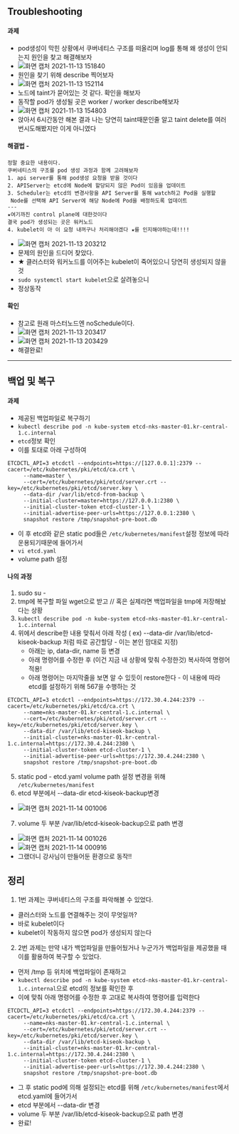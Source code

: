 ## Troubleshooting
#### 과제 
- pod생성이 막힌 상황에서 쿠버네티스 구조를 떠올리며 log를 통해 왜 생성이 안되는지 원인을 찾고 해결해보자
- ![화면 캡처 2021-11-13 151840](https://user-images.githubusercontent.com/62214428/141608361-ff6b3aa3-9122-4382-b02e-185a4617870b.png)
- 원인을 찾기 위해 describe 찍어보자
- ![화면 캡처 2021-11-13 152114](https://user-images.githubusercontent.com/62214428/141608475-59b5279e-9204-4907-a91a-d3ff7c68f932.png)
- 노드에 taint가 묻어있는 것 같다. 확인을 해보자
- 동작할 pod가 생성될 곳은 worker / worker describe해보자
-  ![화면 캡처 2021-11-13 154803](https://user-images.githubusercontent.com/62214428/141609152-95c0b8ab-e394-4361-8ad5-6cfd2100c1a2.png)
- 앉아서 6시간동안 해본 결과 나는 당연히 taint때문인줄 알고 taint delete를 여러번시도해봤지만 이게 아니였다
#### 해결법 - 
```
정말 중요한 내용이다. 
쿠버네티스의 구조를 pod 생성 과정과 함께 고려해보자 
1. api server를 통해 pod생성 요청을 받을 것이다
2. APIServer는 etcd에 Node에 할당되지 않은 Pod이 있음을 업데이트
3. Scheduler는 etcd의 변경사항을 API Server를 통해 watch하고 Pod을 실행할
 Node를 선택해 API Server에 해당 Node에 Pod을 배정하도록 업데이트
--- 
★여기까진 control plane에 대한것이다
결국 pod가 생성되는 곳은 워커노드
4. kubelet이 아 이 요청 내꺼구나 처리해야겠다 ★를 인지해야하는데!!!!
```
- ![화면 캡처 2021-11-13 203212](https://user-images.githubusercontent.com/62214428/141642252-9222c85e-fe0e-48c6-b907-7f15c86ce295.png)
- 문제의 원인을 드디어 찾았다.
- ★ 클러스터와 워커노드를 이어주는 kubelet이 죽어있으니 당연히 생성되지 않을 것
- `sudo systemctl start kubelet`으로 살려놓으니
- 정상동작

#### 확인 
- 참고로 원래 마스터노드엔 noSchedule이다. 
- ![화면 캡처 2021-11-13 203417](https://user-images.githubusercontent.com/62214428/141642282-fd7f5e05-58f2-4960-8de7-ef41e6088de9.png)
- ![화면 캡처 2021-11-13 203429](https://user-images.githubusercontent.com/62214428/141642286-f5e46903-a8eb-45ee-b626-f69826869425.png)
- 해결완료!
----------------


## 백업 및 복구
#### 과제
- 제공된 백업파일로 복구하기
- `kubectl describe pod -n kube-system etcd-nks-master-01.kr-central-1.c.internal`
- `etcd`정보 확인
- 이를 토대로 아래 구성하여 
```
ETCDCTL_API=3 etcdctl --endpoints=https://[127.0.0.1]:2379 --cacert=/etc/kubernetes/pki/etcd/ca.crt \
     --name=master \
     --cert=/etc/kubernetes/pki/etcd/server.crt --key=/etc/kubernetes/pki/etcd/server.key \
     --data-dir /var/lib/etcd-from-backup \
     --initial-cluster=master=https://127.0.0.1:2380 \
     --initial-cluster-token etcd-cluster-1 \
     --initial-advertise-peer-urls=https://127.0.0.1:2380 \
     snapshot restore /tmp/snapshot-pre-boot.db
```
- 이 후 etcd와 같은 static pod들은 `/etc/kubernetes/manifest`설정 정보에 따라 운용되기때문에 들어가서
- `vi etcd.yaml`
- volume path 설정


#### 나의 과정
1. sudo su -
2. tmp에 복구할 파일 wget으로 받고 // 혹은 실제라면 백업파일을 tmp에 저장해놨다는 상황
3. `kubectl describe pod -n kube-system etcd-nks-master-01.kr-central-1.c.internal`
4. 위에서 describe한 내용 맞춰서 아래 작성 ( ex)  --data-dir /var/lib/etcd-kiseok-backup 처럼 따로 공간할당 - 이는 본인 맘대로 지정)
   - 아래는 ip, data-dir, name 등 변경
   - 아래 명령어를 수정한 후 (이건 지금 내 상황에 맞춰 수정한것) 복사하여 명령어 적용!
   - 아래 명령어는 마지막줄을 보면 알 수 있듯이 restore한다 - 이 내용에 따라 etcd를 설정하기 위해 567을 수행하는 것 
```
ETCDCTL_API=3 etcdctl --endpoints=https://172.30.4.244:2379 --cacert=/etc/kubernetes/pki/etcd/ca.crt \
     --name=nks-master-01.kr-central-1.c.internal \
     --cert=/etc/kubernetes/pki/etcd/server.crt --key=/etc/kubernetes/pki/etcd/server.key \
     --data-dir /var/lib/etcd-kiseok-backup \
     --initial-cluster=nks-master-01.kr-central-1.c.internal=https://172.30.4.244:2380 \
     --initial-cluster-token etcd-cluster-1 \
     --initial-advertise-peer-urls=https://172.30.4.244:2380 \
     snapshot restore /tmp/snapshot-pre-boot.db
```
5. static pod - etcd.yaml volume path 설정 변경을 위해 `/etc/kubernetes/manifest`
6. etcd 부분에서 --data-dir etcd-kiseok-backup변경
  - ![화면 캡처 2021-11-14 001006](https://user-images.githubusercontent.com/62214428/141648936-d44dbc97-c596-414c-8f67-cf320b47eeb6.png)
7. volume 두 부분 /var/lib/etcd-kiseok-backup으로 path 변경
  - ![화면 캡처 2021-11-14 001026](https://user-images.githubusercontent.com/62214428/141648939-1c55277d-dca1-4676-b817-90ce34d4d4ef.png)
- ![화면 캡처 2021-11-14 000916](https://user-images.githubusercontent.com/62214428/141648890-c9c7ea7b-f022-4673-9cce-1dfa40a1849d.png)
- 그랬더니 강사님이 만들어둔 환경으로 동작!!


## 정리
1. 1번 과제는 쿠버네티스의 구조를 파악해볼 수 있었다.
  - 클러스터와 노드를 연결해주는 것이 무엇일까?
  - 바로 kubelet이다
  - kubelet이 작동하지 않으면 pod가 생성되지 않는다

2. 2번 과제는 만약 내가 백업파일을 만들어뒀거나 누군가가 백업파일을 제공했을 때 이를 활용하여 복구할 수 있었다.
  - 먼저 /tmp 등 위치에 백업파일이 존재하고
  - `kubectl describe pod -n kube-system etcd-nks-master-01.kr-central-1.c.internal`으로 etcd의 정보를 확인한 후
  - 이에 맞춰 아래 명령어를 수정한 후 고대로 복사하여 명령어를 입력한다
```
ETCDCTL_API=3 etcdctl --endpoints=https://172.30.4.244:2379 --cacert=/etc/kubernetes/pki/etcd/ca.crt \
     --name=nks-master-01.kr-central-1.c.internal \
     --cert=/etc/kubernetes/pki/etcd/server.crt --key=/etc/kubernetes/pki/etcd/server.key \
     --data-dir /var/lib/etcd-kiseok-backup \
     --initial-cluster=nks-master-01.kr-central-1.c.internal=https://172.30.4.244:2380 \
     --initial-cluster-token etcd-cluster-1 \
     --initial-advertise-peer-urls=https://172.30.4.244:2380 \
     snapshot restore /tmp/snapshot-pre-boot.db
```
  - 그 후 static pod에 의해 설정되는 etcd를 위해 `/etc/kubernetes/manifest`에서 etcd.yaml에 들어가서
  - etcd 부분에서 --data-dir 변경
  - volume 두 부분 /var/lib/etcd-kiseok-backup으로 path 변경
  - 완료!













